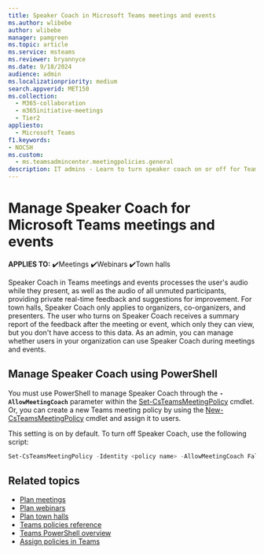 ```yaml
---
title: Speaker Coach in Microsoft Teams meetings and events
ms.author: wlibebe
author: wlibebe
manager: pamgreen
ms.topic: article
ms.service: msteams
ms.reviewer: bryannyce
ms.date: 9/18/2024
audience: admin
ms.localizationpriority: medium
search.appverid: MET150
ms.collection: 
  - M365-collaboration
  - m365initiative-meetings
  - Tier2
appliesto: 
  - Microsoft Teams
f1.keywords:
- NOCSH
ms.custom: 
  - ms.teamsadmincenter.meetingpolicies.general
description: IT admins - Learn to turn speaker coach on or off for Teams meetings, webinars, and town halls.
---
```


# Manage Speaker Coach for Microsoft Teams meetings and events

**APPLIES TO:** ✔️Meetings ✔️Webinars ✔️Town halls

Speaker Coach in Teams meetings and events processes the user's audio while they present, as well as the audio of all unmuted participants, providing private real-time feedback and suggestions for improvement. For town halls, Speaker Coach only applies to organizers, co-organizers, and presenters. The user who turns on Speaker Coach receives a summary report of the feedback after the meeting or event, which only they can view, but you don't have access to this data. As an admin, you can manage whether users in your organization can use Speaker Coach during meetings and events.

## Manage Speaker Coach using PowerShell

You must use PowerShell to manage Speaker Coach through the **`-AllowMeetingCoach`** parameter within the [Set-CsTeamsMeetingPolicy](/powershell/module/teams/set-csteamsmeetingpolicy) cmdlet. Or, you can create a new Teams meeting policy by using the [New-CsTeamsMeetingPolicy](/powershell/module/teams/new-csteamsmeetingpolicy) cmdlet and assign it to users.

This setting is on by default. To turn off Speaker Coach, use the following script:

```powershell
Set-CsTeamsMeetingPolicy -Identity <policy name> -AllowMeetingCoach False
```



## Related topics

- [Plan meetings](plan-meetings.md)
- [Plan webinars](plan-webinars.md)
- [Plan town halls](plan-town-halls.md)
- [Teams policies reference](settings-policies-reference.md#meetings)
- [Teams PowerShell overview](teams-powershell-overview.md)
- [Assign policies in Teams](policy-assignment-overview.md)
